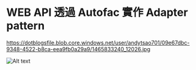 # WEB API 透過 Autofac 實作 Adapter pattern
https://dotblogsfile.blob.core.windows.net/user/andytsao701/09e67dbc-9348-4522-b8ca-eea9fb0a29a9/1465833240_12026.jpg


![Alt text](https://dotblogsfile.blob.core.windows.net/user/andytsao701/09e67dbc-9348-4522-b8ca-eea9fb0a29a9/1465833240_12026.jpg "Optional title")
